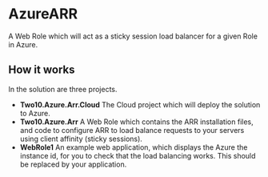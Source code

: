 AzureARR
========

A Web Role which will act as a sticky session load balancer for a given Role in Azure.

How it works
------------

In the solution are three projects.

- __Two10.Azure.Arr.Cloud__ The Cloud project which will deploy the solution to Azure.
- __Two10.Azure.Arr__ A Web Role which contains the ARR installation files, and code to configure ARR to load balance requests to your servers using client affinity (sticky sessions).
- __WebRole1__ An example web application, which displays the Azure the instance id, for you to check that the load balancing works. This should be replaced by your application.

